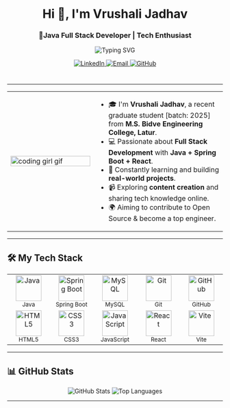 <h1 align="center">Hi 👋, I'm Vrushali Jadhav</h1>
<h3 align="center">🚀Java Full Stack Developer | Tech Enthusiast</h3>

<p align="center">
  <img src="https://readme-typing-svg.demolab.com?font=Fira+Code&duration=3000&pause=1000&center=true&vCenter=true&width=435&lines=Full+Stack+Developer;Java+%7C+Spring+Boot+%7C+React;Loves+Clean+Code+and+DSA;Open+to+Jobs" alt="Typing SVG" />
</p>

<p align="center" style="margin-bottom: 40px;">
  <a href="https://www.linkedin.com/in/vrushali-jadhav007" target="_blank" rel="noopener noreferrer">
    <img src="https://img.shields.io/badge/LinkedIn-0077B5?style=for-the-badge&logo=linkedin&logoColor=white" alt="LinkedIn" />
  </a>
  <a href="mailto:vrushalinjadhav123@gmail.com" target="_blank" rel="noopener noreferrer">
    <img src="https://img.shields.io/badge/Email-D14836?style=for-the-badge&logo=gmail&logoColor=white" alt="Email" />
  </a>
  <a href="https://github.com/vrushalii77" target="_blank" rel="noopener noreferrer">
    <img src="https://img.shields.io/badge/GitHub-181717?style=for-the-badge&logo=github&logoColor=white" alt="GitHub" />
  </a>
</p>

---


<table>
  <tr>
    <td width="40%">
      <img src="https://media.giphy.com/media/L1R1tvI9svkIWwpVYr/giphy.gif" width="100%" alt="coding girl gif" />
    </td>
    <td width="60%">
      <ul>
        <li>🎓 I'm <strong>Vrushali Jadhav</strong>, a recent graduate student [batch: 2025] from <strong>M.S. Bidve Engineering College, Latur</strong>.</li>
        <li>💻 Passionate about <strong>Full Stack Development</strong> with <strong>Java + Spring Boot + React</strong>.</li>
        <li>🧠 Constantly learning and building <strong>real-world projects</strong>.</li>
        <li>📹 Exploring <strong>content creation</strong> and sharing tech knowledge online.</li>
        <li>🌍 Aiming to contribute to Open Source & become a top engineer.</li>
      </ul>
    </td>
  </tr>
</table>

---

## 🛠️ My Tech Stack
<div align="center">
  <table>
    <tr>
      <td align="center" width="100">
        <img src="https://cdn.jsdelivr.net/gh/devicons/devicon/icons/java/java-original.svg" alt="Java" width="60" height="60" /><br />
        <sub>Java</sub>
      </td>
      <td align="center" width="100">
        <img src="https://cdn.jsdelivr.net/gh/devicons/devicon/icons/spring/spring-original.svg" alt="Spring Boot" width="60" height="60" /><br />
        <sub>Spring Boot</sub>
      </td>
      <td align="center" width="100">
        <img src="https://cdn.jsdelivr.net/gh/devicons/devicon/icons/mysql/mysql-original-wordmark.svg" alt="MySQL" width="60" height="60" /><br />
        <sub>MySQL</sub>
      </td>
      <td align="center" width="100">
        <img src="https://cdn.jsdelivr.net/gh/devicons/devicon/icons/git/git-original.svg" alt="Git" width="60" height="60" /><br />
        <sub>Git</sub>
      </td>
      <td align="center" width="100">
        <img src="https://cdn.jsdelivr.net/gh/devicons/devicon/icons/github/github-original.svg" alt="GitHub" width="60" height="60" /><br />
        <sub>GitHub</sub>
      </td>
    </tr>
    <tr>
      <td align="center" width="100">
        <img src="https://cdn.jsdelivr.net/gh/devicons/devicon/icons/html5/html5-original.svg" alt="HTML5" width="60" height="60" /><br />
        <sub>HTML5</sub>
      </td>
      <td align="center" width="100">
        <img src="https://cdn.jsdelivr.net/gh/devicons/devicon/icons/css3/css3-original.svg" alt="CSS3" width="60" height="60" /><br />
        <sub>CSS3</sub>
      </td>
      <td align="center" width="100">
        <img src="https://cdn.jsdelivr.net/gh/devicons/devicon/icons/javascript/javascript-original.svg" alt="JavaScript" width="60" height="60" /><br />
        <sub>JavaScript</sub>
      </td>
      <td align="center" width="100">
        <img src="https://cdn.jsdelivr.net/gh/devicons/devicon/icons/react/react-original.svg" alt="React" width="60" height="60" /><br />
        <sub>React</sub>
      </td>
      <td align="center" width="100">
        <img src="https://cdn.jsdelivr.net/gh/devicons/devicon/icons/vite/vite-original.svg" alt="Vite" width="60" height="60" /><br />
        <sub>Vite</sub>
      </td>
    </tr>
  </table>
</div>

---

## 📊 GitHub Stats

<p align="center">
  <img src="https://github-readme-stats.vercel.app/api?username=vrushalii77&show_icons=true&theme=radical" alt="GitHub Stats" />
  <img src="https://github-readme-stats.vercel.app/api/top-langs/?username=vrushalii77&layout=compact&theme=radical" alt="Top Languages" />
</p>


---

